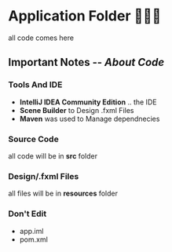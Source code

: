 # Application Folder 👨🏼‍💻
all code comes here

## Important Notes -- *About Code*

### Tools And IDE
* **IntelliJ IDEA Community Edition** .. the IDE 
* **Scene Builder** to Design .fxml Files
* **Maven** was used to Manage dependnecies

### Source Code 
all code will be in **src** folder

### Design/.fxml Files
all files will be in **resources** folder

### Don't Edit
* app.iml 
* pom.xml


